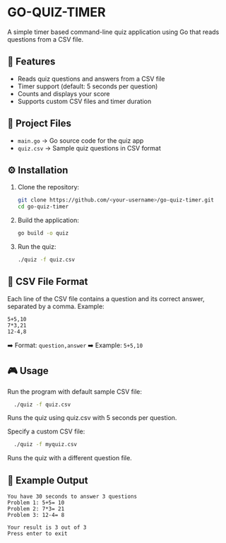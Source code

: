 # GO-QUIZ-TIMER
A simple timer based command-line quiz application using Go that reads questions from a CSV file.

## 📌 Features  
- Reads quiz questions and answers from a CSV file  
- Timer support (default: 5 seconds per question)  
- Counts and displays your score  
- Supports custom CSV files and timer duration  

## 📂 Project Files  
- `main.go` → Go source code for the quiz app  
- `quiz.csv` → Sample quiz questions in CSV format  

## ⚙️ Installation  
1. Clone the repository:  
   ```bash
   git clone https://github.com/<your-username>/go-quiz-timer.git
   cd go-quiz-timer

2. Build the application:
   ```bash
   go build -o quiz

3. Run the quiz:
   ```bash
   ./quiz -f quiz.csv

## 📂 CSV File Format
Each line of the CSV file contains a question and its correct answer, separated by a comma.
Example:
```text
5+5,10
7*3,21
12-4,8
```
➡️ Format: `question,answer`
➡️ Example: `5+5,10`

## 🎮 Usage
Run the program with default sample CSV file:
```bash
  ./quiz -f quiz.csv
```
Runs the quiz using quiz.csv with 5 seconds per question.

Specify a custom CSV file:
```bash
  ./quiz -f myquiz.csv
```
Runs the quiz with a different question file.

## 📝 Example Output
```text
You have 30 seconds to answer 3 questions
Problem 1: 5+5= 10
Problem 2: 7*3= 21
Problem 3: 12-4= 8

Your result is 3 out of 3
Press enter to exit
```
